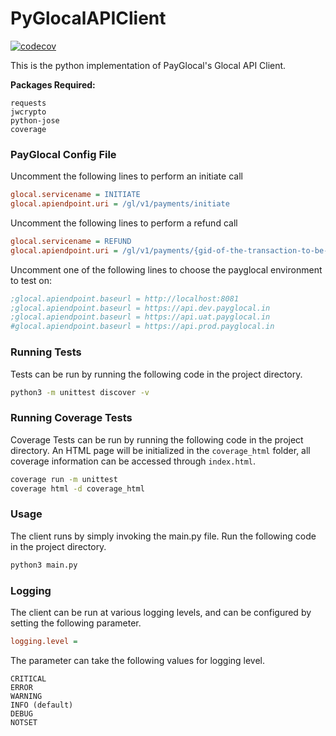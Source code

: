 # PyGlocalAPIClient
[![codecov](https://codecov.io/gh/PayGlocal-Technologies/payglocal-python-sdk/branch/master/graph/badge.svg?token=C7G7HFUIDT)](https://codecov.io/gh/PayGlocal-Technologies/payglocal-python-sdk)

This is the python implementation of PayGlocal's Glocal API Client. 

**Packages Required:** 
```
requests
jwcrypto
python-jose
coverage
```

### PayGlocal Config File

Uncomment the following lines to perform an initiate call

```ini
glocal.servicename = INITIATE
glocal.apiendpoint.uri = /gl/v1/payments/initiate
```

Uncomment the following lines to perform a refund call

```ini
glocal.servicename = REFUND
glocal.apiendpoint.uri = /gl/v1/payments/{gid-of-the-transaction-to-be-refunded}/refund
```

Uncomment one of the following lines to choose the payglocal environment to test on:

```ini
;glocal.apiendpoint.baseurl = http://localhost:8081
;glocal.apiendpoint.baseurl = https://api.dev.payglocal.in
;glocal.apiendpoint.baseurl = https://api.uat.payglocal.in
#glocal.apiendpoint.baseurl = https://api.prod.payglocal.in
```

### Running Tests

Tests can be run by running the following code in the project directory.
```bash
python3 -m unittest discover -v
```

### Running Coverage Tests

Coverage Tests can be run by running the following code in the project directory. An HTML page will be initialized in the ```coverage_html``` folder, all coverage information can be accessed through ```index.html```.
```bash
coverage run -m unittest 
coverage html -d coverage_html
```


### Usage

The client runs by simply invoking the main.py file. Run the following code in the project directory.
```bash
python3 main.py
```

### Logging

The client can be run at various logging levels, and can be configured by setting the following parameter.
```ini
logging.level =
```
The parameter can take the following values for logging level.
```properties
CRITICAL
ERROR
WARNING
INFO (default)
DEBUG
NOTSET
```
